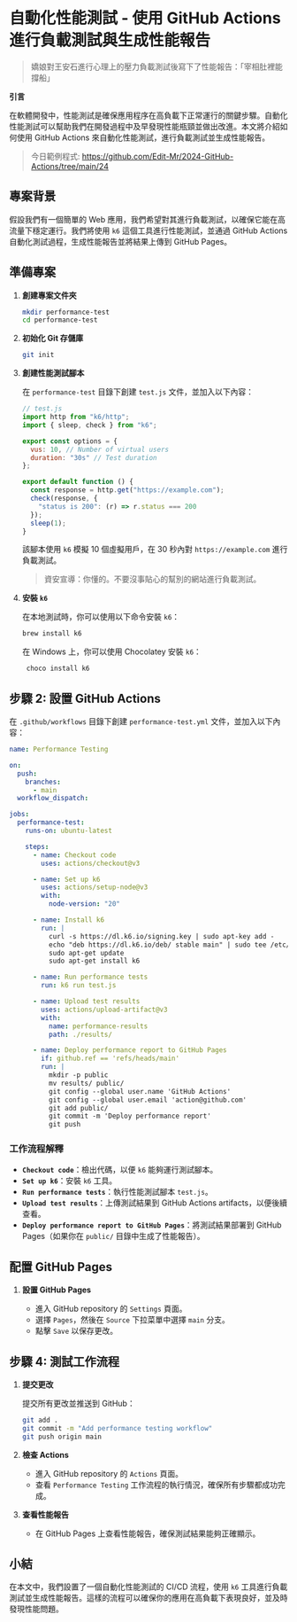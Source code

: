 # 自動化性能測試 - 使用 GitHub Actions 進行負載測試與生成性能報告

> 嬌娘對王安石進行心理上的壓力負載測試後寫下了性能報告：「宰相肚裡能撐船」

**引言**

在軟體開發中，性能測試是確保應用程序在高負載下正常運行的關鍵步驟。自動化性能測試可以幫助我們在開發過程中及早發現性能瓶頸並做出改進。本文將介紹如何使用 GitHub Actions 來自動化性能測試，進行負載測試並生成性能報告。

> 今日範例程式: <https://github.com/Edit-Mr/2024-GitHub-Actions/tree/main/24>

## 專案背景

假設我們有一個簡單的 Web 應用，我們希望對其進行負載測試，以確保它能在高流量下穩定運行。我們將使用 `k6` 這個工具進行性能測試，並通過 GitHub Actions 自動化測試過程，生成性能報告並將結果上傳到 GitHub Pages。

## 準備專案

1. **創建專案文件夾**

   ```bash
   mkdir performance-test
   cd performance-test
   ```

2. **初始化 Git 存儲庫**

   ```bash
   git init
   ```

3. **創建性能測試腳本**

   在 `performance-test` 目錄下創建 `test.js` 文件，並加入以下內容：

   ```javascript
   // test.js
   import http from "k6/http";
   import { sleep, check } from "k6";

   export const options = {
     vus: 10, // Number of virtual users
     duration: "30s" // Test duration
   };

   export default function () {
     const response = http.get("https://example.com");
     check(response, {
       "status is 200": (r) => r.status === 200
     });
     sleep(1);
   }
   ```

   該腳本使用 `k6` 模擬 10 個虛擬用戶，在 30 秒內對 `https://example.com` 進行負載測試。

   > 資安宣導：你懂的。不要沒事貼心的幫別的網站進行負載測試。

4. **安裝 `k6`**

   在本地測試時，你可以使用以下命令安裝 `k6`：

   ```bash
   brew install k6
   ```

   在 Windows 上，你可以使用 Chocolatey 安裝 `k6`：

   ```bash
    choco install k6
   ```

## 步驟 2: 設置 GitHub Actions

在 `.github/workflows` 目錄下創建 `performance-test.yml` 文件，並加入以下內容：

```yaml
name: Performance Testing

on:
  push:
    branches:
      - main
  workflow_dispatch:

jobs:
  performance-test:
    runs-on: ubuntu-latest

    steps:
      - name: Checkout code
        uses: actions/checkout@v3

      - name: Set up k6
        uses: actions/setup-node@v3
        with:
          node-version: "20"

      - name: Install k6
        run: |
          curl -s https://dl.k6.io/signing.key | sudo apt-key add -
          echo "deb https://dl.k6.io/deb/ stable main" | sudo tee /etc/apt/sources.list.d/k6.list
          sudo apt-get update
          sudo apt-get install k6

      - name: Run performance tests
        run: k6 run test.js

      - name: Upload test results
        uses: actions/upload-artifact@v3
        with:
          name: performance-results
          path: ./results/

      - name: Deploy performance report to GitHub Pages
        if: github.ref == 'refs/heads/main'
        run: |
          mkdir -p public
          mv results/ public/
          git config --global user.name 'GitHub Actions'
          git config --global user.email 'action@github.com'
          git add public/
          git commit -m 'Deploy performance report'
          git push
```

### 工作流程解釋

- **`Checkout code`**：檢出代碼，以便 `k6` 能夠運行測試腳本。
- **`Set up k6`**：安裝 `k6` 工具。
- **`Run performance tests`**：執行性能測試腳本 `test.js`。
- **`Upload test results`**：上傳測試結果到 GitHub Actions artifacts，以便後續查看。
- **`Deploy performance report to GitHub Pages`**：將測試結果部署到 GitHub Pages（如果你在 `public/` 目錄中生成了性能報告）。

## 配置 GitHub Pages

1. **設置 GitHub Pages**

   - 進入 GitHub repository 的 `Settings` 頁面。
   - 選擇 `Pages`，然後在 `Source` 下拉菜單中選擇 `main` 分支。
   - 點擊 `Save` 以保存更改。

## 步驟 4: 測試工作流程

1. **提交更改**

   提交所有更改並推送到 GitHub：

   ```bash
   git add .
   git commit -m "Add performance testing workflow"
   git push origin main
   ```

2. **檢查 Actions**

   - 進入 GitHub repository 的 `Actions` 頁面。
   - 查看 `Performance Testing` 工作流程的執行情況，確保所有步驟都成功完成。

3. **查看性能報告**

   - 在 GitHub Pages 上查看性能報告，確保測試結果能夠正確顯示。

## 小結

在本文中，我們設置了一個自動化性能測試的 CI/CD 流程，使用 `k6` 工具進行負載測試並生成性能報告。這樣的流程可以確保你的應用在高負載下表現良好，並及時發現性能問題。

